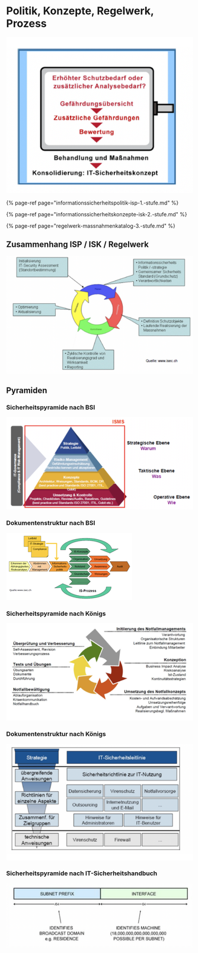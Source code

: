 # Politik, Konzepte, Regelwerk, Prozess

![](../../.gitbook/assets/image%20%2819%29.png)

{% page-ref page="informationssicherheitspolitik-isp-1.-stufe.md" %}

{% page-ref page="informationssicherheitskonzepte-isk-2.-stufe.md" %}

{% page-ref page="regelwerk-massnahmenkatalog-3.-stufe.md" %}



## Zusammenhang ISP / ISK / Regelwerk

![](../../.gitbook/assets/image%20%2811%29.png)



## Pyramiden

### Sicherheitspyramide nach BSI

![](../../.gitbook/assets/image%20%2821%29.png)

### Dokumentenstruktur nach BSI

![](../../.gitbook/assets/image%20%2820%29.png)

### Sicherheitspyramide nach Königs

![](../../.gitbook/assets/image%20%284%29.png)

### Dokumentenstruktur nach Königs

![](../../.gitbook/assets/image%20%2817%29.png)

### Sicherheitspyramide nach IT-Sicherheitshandbuch

![](../../.gitbook/assets/image%20%2825%29.png)

